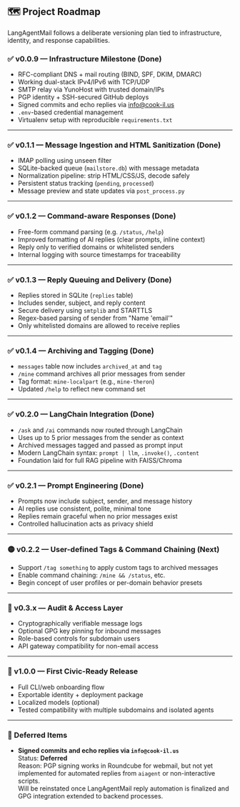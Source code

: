 ## 🗺️ Project Roadmap

LangAgentMail follows a deliberate versioning plan tied to infrastructure, identity, and response capabilities.

### ✅ v0.0.9 — Infrastructure Milestone (Done)
- RFC-compliant DNS + mail routing (BIND, SPF, DKIM, DMARC)
- Working dual-stack IPv4/IPv6 with TCP/UDP
- SMTP relay via YunoHost with trusted domain/IPs
- PGP identity + SSH-secured GitHub deploys
- Signed commits and echo replies via info@cook-il.us
- `.env`-based credential management
- Virtualenv setup with reproducible `requirements.txt`

---

### ✅ v0.1.1 — Message Ingestion and HTML Sanitization (Done)
- IMAP polling using unseen filter
- SQLite-backed queue (`mailstore.db`) with message metadata
- Normalization pipeline: strip HTML/CSS/JS, decode safely
- Persistent status tracking (`pending`, `processed`)
- Message preview and state updates via `post_process.py`

---

### ✅ v0.1.2 — Command-aware Responses (Done)
- Free-form command parsing (e.g. `/status`, `/help`)
- Improved formatting of AI replies (clear prompts, inline context)
- Reply only to verified domains or whitelisted senders
- Internal logging with source timestamps for traceability

---

### ✅ v0.1.3 — Reply Queuing and Delivery (Done)
- Replies stored in SQLite (`replies` table)
- Includes sender, subject, and reply content
- Secure delivery using `smtplib` and STARTTLS
- Regex-based parsing of sender from "Name 'email'"
- Only whitelisted domains are allowed to receive replies

---

### ✅ v0.1.4 — Archiving and Tagging (Done)
- `messages` table now includes `archived_at` and `tag`
- `/mine` command archives all prior messages from sender
- Tag format: `mine-localpart` (e.g., `mine-theron`)
- Updated `/help` to reflect new command set

---

### ✅ v0.2.0 — LangChain Integration (Done)
- `/ask` and `/ai` commands now routed through LangChain
- Uses up to 5 prior messages from the sender as context
- Archived messages tagged and passed as prompt input
- Modern LangChain syntax: `prompt | llm`, `.invoke()`, `.content`
- Foundation laid for full RAG pipeline with FAISS/Chroma

---

### ✅ v0.2.1 — Prompt Engineering (Done)
- Prompts now include subject, sender, and message history
- AI replies use consistent, polite, minimal tone
- Replies remain graceful when no prior messages exist
- Controlled hallucination acts as privacy shield

---

### 🟡 v0.2.2 — User-defined Tags & Command Chaining (Next)
- Support `/tag something` to apply custom tags to archived messages
- Enable command chaining: `/mine && /status`, etc.
- Begin concept of user profiles or per-domain behavior presets

---

### 🔐 v0.3.x — Audit & Access Layer
- Cryptographically verifiable message logs
- Optional GPG key pinning for inbound messages
- Role-based controls for subdomain users
- API gateway compatibility for non-email access

---

### 🎯 v1.0.0 — First Civic-Ready Release
- Full CLI/web onboarding flow
- Exportable identity + deployment package
- Localized models (optional)
- Tested compatibility with multiple subdomains and isolated agents

---

### 🔁 Deferred Items

- **Signed commits and echo replies via `info@cook-il.us`**  
  Status: **Deferred**  
  Reason: PGP signing works in Roundcube for webmail, but not yet implemented for automated replies from `aiagent` or non-interactive scripts.  
  Will be reinstated once LangAgentMail reply automation is finalized and GPG integration extended to backend processes.
